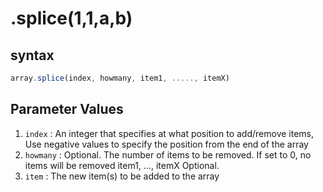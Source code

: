 # .splice(1,1,a,b)
## syntax
```javascript
array.splice(index, howmany, item1, ....., itemX)
```
## Parameter Values  

1. `index` : An integer that specifies at what position to add/remove items, Use negative values to specify the position from the end of the array
2. `howmany` : Optional. The number of items to be removed. If set to 0, no items will be removed
item1, ..., itemX	Optional.
3. `item` : The new item(s) to be added to the array
